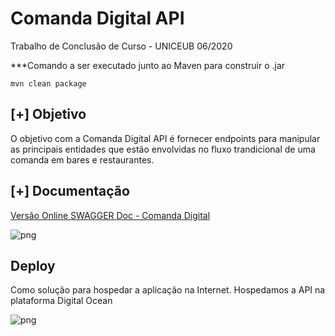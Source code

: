 # Comanda Digital API

Trabalho de Conclusão de Curso - UNICEUB  06/2020



***Comando a ser executado junto ao Maven para construir o .jar

```mvn clean package```


## [+] Objetivo

O objetivo com a Comanda Digital API é fornecer endpoints para manipular as principais entidades que estão envolvidas no fluxo trandicional de uma comanda em bares e restaurantes.

## [+] Documentação

[Versão Online SWAGGER Doc - Comanda Digital](http://142.93.114.227:8090/swagger-ui.html#/)

![png](img/swagger.png)

## Deploy

Como solução para hospedar a aplicação na Internet. Hospedamos a API na plataforma Digital Ocean

![png](img/digitalocean.png)

